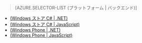 ﻿> [AZURE.SELECTOR-LIST (プラットフォーム | バックエンド)]
- [(Windows ストア C# | .NET)](/ja-jp/documentation/articles/mobile-services-dotnet-backend-windows-store-dotnet-upload-data-blob-storage/)
- [(Windows ストア C# | JavaScript)](/ja-jp/documentation/articles/mobile-services-windows-store-dotnet-upload-data-blob-storage/)
- [(Windows Phone | .NET)](/ja-jp/documentation/articles/mobile-services-dotnet-backend-windows-phone-upload-data-blob-storage/)
- [(Windows Phone | JavaScript)](/ja-jp/documentation/articles/mobile-services-windows-phone-upload-data-blob-storage/)
